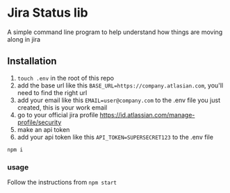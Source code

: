 # Jira Status lib

A simple command line program to help understand how things are moving along in jira

## Installation
1. `touch .env` in the root of this repo
1. add the base url like this `BASE_URL=https://company.atlasian.com`, you'll need to find the right url
1. add your email like this `EMAIL=user@company.com` to the .env file you just created, this is your work email
1. go to your official jira profile https://id.atlassian.com/manage-profile/security
1. make an api token
1. add your api token like this `API_TOKEN=SUPERSECRET123` to the .env file


```
npm i
```

### usage
Follow the instructions from `npm start`